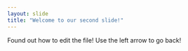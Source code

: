 ```yaml
---
layout: slide
title: "Welcome to our second slide!"
---
```

Found out how to edit the file!
Use the left arrow to go back!
